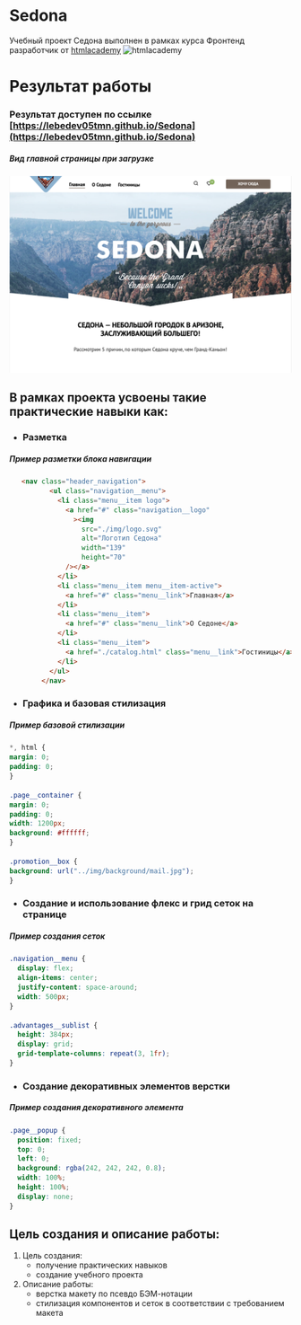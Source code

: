 # Sedona

Учебный проект Седона выполнен в рамках курса Фронтенд разработчик от [htmlacademy](https://htmlacademy.ru)
![htmlacademy](https://ritfest.ru/i/ritfest/2018/reunion/members/html_academy.png)

# Результат работы
  ### Результат доступен по ссылке [https://lebedev05tmn.github.io/Sedona](https://lebedev05tmn.github.io/Sedona)
  ##### Вид главной страницы при загрузке
  ![Вид главной страницы при загрузке](https://github.com/lebedev05tmn/Sedona/blob/main/img/Снимок%20экрана%202023-12-27%20в%2016.53.11.png)

## В рамках проекта усвоены такие практические навыки как:
  -  ### Разметка
##### Пример разметки блока навигации
```html
   <nav class="header_navigation">
          <ul class="navigation__menu">
            <li class="menu__item logo">
              <a href="#" class="navigation__logo"
                ><img
                  src="./img/logo.svg"
                  alt="Логотип Седона"
                  width="139"
                  height="70"
              /></a>
            </li>
            <li class="menu__item menu__item-active">
              <a href="#" class="menu__link">Главная</a>
            </li>
            <li class="menu__item">
              <a href="#" class="menu__link">О Седоне</a>
            </li>
            <li class="menu__item">
              <a href="./catalog.html" class="menu__link">Гостиницы</a>
            </li>
          </ul>
        </nav>
```
  - ### Графика и базовая стилизация
  ##### Пример базовой стилизации
  ```css
*, html {
  margin: 0;
  padding: 0;
}

.page__container {
  margin: 0;
  padding: 0;
  width: 1200px;
  background: #ffffff;
}

.promotion__box {
  background: url("../img/background/mail.jpg");
}

  ```
  - ### Создание и использование флекс и грид сеток на странице
##### Пример создания сеток
``` css
.navigation__menu {
  display: flex;
  align-items: center;
  justify-content: space-around;
  width: 500px;
}

.advantages__sublist {
  height: 384px;
  display: grid;
  grid-template-columns: repeat(3, 1fr);
}
```
  -  ### Создание декоративных элементов верстки
##### Пример создания декоративного элемента
``` css
.page__popup {
  position: fixed;
  top: 0;
  left: 0;
  background: rgba(242, 242, 242, 0.8);
  width: 100%;
  height: 100%;
  display: none;
}
```
## Цель создания и описание работы:
  1. Цель создания:
     - получение практических навыков
     - создание учебного проекта
  2. Описание работы:
     - верстка макету по псевдо БЭМ-нотации
     - стилизация компонентов и сеток в соответствии с требованием макета
